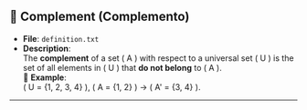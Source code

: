 ## 📁 Complement (Complemento)
- **File**: `definition.txt`
- **Description**:  
  The **complement** of a set \( A \) with respect to a universal set \( U \) is the set of all elements in \( U \) that **do not belong** to \( A \).  
  🎲 **Example**:  
  \( U = \{1, 2, 3, 4\} \), \( A = \{1, 2\} \) → \( A' = \{3, 4\} \).

---